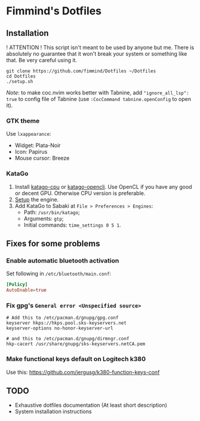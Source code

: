 # Fimmind's Dotfiles

## Installation

! ATTENTION ! This script isn't meant to be used by anyone but me. There is
absolutely no guarantee that it won't break your system or something like that.
Be very careful using it.

```shell
git clone https://github.com/fimmind/Dotfiles ~/Dotfiles
cd Dotfiles
./setup.sh
```

_Note_: to make coc.nvim works better with Tabnine, add `"ignore_all_lsp": true`
to config file of Tabnine (use `:CocCommand tabnine.openConfig` to open it).

### GTK theme

Use `lxappearance`:

- Widget: Plata-Noir
- Icon: Papirus
- Mouse cursor: Breeze

### KataGo

1. Install [katago-cpu](https://aur.archlinux.org/packages/katago-cpu/) or
   [katago-opencli](https://aur.archlinux.org/packages/katago-opencl/). Use
   OpenCL if you have any good or decent GPU. Otherwise CPU version is
   preferable.
2. [Setup](https://github.com/lightvector/KataGo#how-to-use) the engine.
3. Add KataGo to Sabaki at `File > Preferences > Engines`:
   - Path: `/usr/bin/katago`;
   - Arguments: `gtp`;
   - Initial commands: `time_settings 0 5 1`.

## Fixes for some problems

### Enable automatic bluetooth activation

Set following in `/etc/bluetooth/main.conf`:

```conf
[Policy]
AutoEnable=true
```

### Fix gpg's `General error <Unspecified source>`

```
# Add this to /etc/pacman.d/gnupg/gpg.conf
keyserver hkps://hkps.pool.sks-keyservers.net
keyserver-options no-honor-keyserver-url

# and this to /etc/pacman.d/gnupg/dirmngr.conf
hkp-cacert /usr/share/gnupg/sks-keyservers.netCA.pem
```

### Make functional keys default on Logitech k380

Use this: https://github.com/jergusg/k380-function-keys-conf

## TODO

- Exhaustive dotfiles documentation (At least short description)
- System installation instructions
